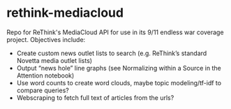 # rethink-mediacloud
Repo for ReThink's MediaCloud API for use in its 9/11 endless war coverage project. Objectives include:
- Create custom news outlet lists to search (e.g. ReThink’s standard Novetta media outlet lists)
- Output “news hole” line graphs (see Normalizing within a Source in the Attention notebook)
- Use word counts to create word clouds, maybe topic modeling/tf-idf to compare queries? 
- Webscraping to fetch full text of articles from the urls?

